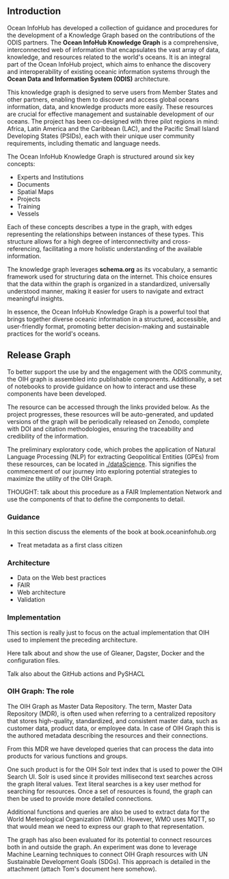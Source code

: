 ## Introduction

Ocean InfoHub has developed a collection of guidance and procedures for the development of a Knowledge Graph based on the contributions of the ODIS partners. The **Ocean InfoHub Knowledge Graph** is a comprehensive, interconnected web of information that encapsulates the vast array of data, knowledge, and resources related to the world's oceans. It is an integral part of the Ocean InfoHub project, which aims to enhance the discovery and interoperability of existing oceanic information systems through the **Ocean Data and Information System (ODIS)** architecture.

This knowledge graph is designed to serve users from Member States and other partners, enabling them to discover and access global oceans information, data, and knowledge products more easily. These resources are crucial for effective management and sustainable development of our oceans. The project has been co-designed with three pilot regions in mind: Africa, Latin America and the Caribbean (LAC), and the Pacific Small Island Developing States (PSIDs), each with their unique user community requirements, including thematic and language needs.

The Ocean InfoHub Knowledge Graph is structured around six key concepts:

- Experts and Institutions
- Documents
- Spatial Maps
- Projects
- Training
- Vessels

Each of these concepts describes a type in the graph, with edges representing the relationships between instances of these types. This structure allows for a high degree of interconnectivity and cross-referencing, facilitating a more holistic understanding of the available information.

The knowledge graph leverages **schema.org** as its vocabulary, a semantic framework used for structuring data on the internet. This choice ensures that the data within the graph is organized in a standardized, universally understood manner, making it easier for users to navigate and extract meaningful insights.

In essence, the Ocean InfoHub Knowledge Graph is a powerful tool that brings together diverse oceanic information in a structured, accessible, and user-friendly format, promoting better decision-making and sustainable practices for the world's oceans.

## Release Graph

To better support the use by and the engagement with the ODIS community, the OIH graph is assembled into publishable components. Additionally, a set of notebooks to provide guidance on how to interact and use these components have been developed.

The resource can be accessed through the links provided below. As the project progresses, these resources will be auto-generated, and updated versions of the graph will be periodically released on Zenodo, complete with DOI and citation methodologies, ensuring the traceability and credibility of the information.

The preliminary exploratory code, which probes the application of Natural Language Processing (NLP) for extracting Geopolitical Entities (GPEs) from these resources, can be located in [./dataScience](https://github.com/iodepo/odis-arch/blob/master/graphOps/releaseGraphs/dataScience/README.md "Ctrl+Click to open URL"). This signifies the commencement of our journey into exploring potential strategies to maximize the utility of the OIH Graph.

THOUGHT: talk about this procedure as a FAIR Implementation Network and use the components of that to define the components to detail.

### Guidance

In this section discuss the elements of the book at book.oceaninfohub.org

* Treat metadata as a first class citizen

### Architecture

- Data on the Web best practices
- FAIR
- Web architecture
- Validation

### Implementation

This section is really just to focus on the actual implementation that OIH used to implement
the preceding architecture.

Here talk about and show the use of Gleaner, Dagster, Docker and the configuration files.

Talk also about the GitHub actions and PySHACL

### OIH Graph: The role

The OIH Graph as Master Data Repository. The term, Master Data Repository (MDR), is often used when referring to a centralized repository that stores high-quality, standardized, and consistent master data, such as customer data, product data, or employee data.  In case of OIH Graph this is the authored metadata describing the resources and their connections.

From this MDR we have developed queries that can process the data into products for various functions and groups.  

One such product is for the OIH Solr text index that is used to power the OIH Search UI.  Solr is used since it provides millisecond text searches across the graph literal values.  Text literal searches is a key user method for searching for resources.  Once a set of resources is found, the graph can then be used to provide more detailed connections.

Additional functions and queries are also be used to extract data for the World Meterological Organization (WMO).  However, WMO uses MQTT, so that would mean we need to express our graph to that representation.  

The graph has also been evaluated for its potential to connect resources both in and outside the graph.  An experiment was done to leverage Machine Learning techniques to connect OIH Graph resources with UN Sustainable Development Goals (SDGs).  This approach is detailed in the attachment (attach Tom's document here somehow).


